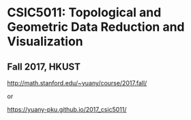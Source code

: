 # CSIC5011: Topological and Geometric Data Reduction and Visualization
## Fall 2017, HKUST

http://math.stanford.edu/~yuany/course/2017.fall/

or

https://yuany-pku.github.io/2017_csic5011/
